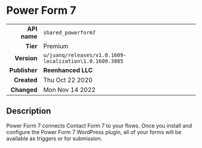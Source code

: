 # Power Form 7
| | |
|-:|-|
|**API name**|`shared_powerform7`|
|**Tier**|Premium|
|**Version**|`u/juanq/releases/v1.0.1609-localization\1.0.1609.3085`|
|**Publisher**|**Reenhanced LLC**|
|**Created**|Thu Oct 22 2020|
|**Changed**|Mon Nov 14 2022|

## Description
Power Form 7 connects Contact Form 7 to your flows. Once you install and configure the Power Form 7 WordPress plugin, all of your forms will be available as triggers or for submission.
